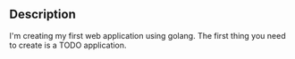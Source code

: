 ## Description
I'm creating my first web application using golang.
The first thing you need to create is a TODO application.